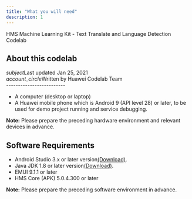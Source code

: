 ```yaml
---
title: "What you will need"
description: 1
---
```

<div class="HMS Machine Learning Kit - Language Detection and Translate">
<div class="token">HMS Machine Learning Kit - Text Translate and Language Detection Codelab</div></div>
<div class="about-card">
<h2 class="title">About this codelab</h2>
<div class="last-updated"><i class="material-icons">subject</i>Last updated Jan 25, 2021</div>
<div class="authors"><i class="material-icons">account_circle</i>Written by Huawei Codelab Team</div></div>
-------------------------

-   A computer (desktop or laptop)
-   A Huawei mobile phone which is Android 9 (API level 28) or later, to be used for demo project running and service debugging.

<aside class="special">
	<p><strong>Note:</strong> Please prepare the preceding hardware environment and relevant devices in advance.</p>
</aside>


**Software Requirements**
-------------------------

-   Android Studio 3.x or later version[(Download)](https://developer.android.com/studio).
-   Java JDK 1.8 or later version[(Download)](https://www.oracle.com/java/technologies/javase-downloads.html).
-   EMUI 9.1.1 or later
-   HMS Core (APK) 5.0.4.300 or later

<aside class="special">
	<p><strong>Note:</strong> Please prepare the preceding software environment in advance.</p>
</aside>